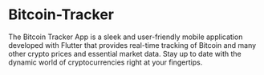 # Bitcoin-Tracker
The Bitcoin Tracker App is a sleek and user-friendly mobile application developed with Flutter that provides real-time tracking of Bitcoin and many other crypto prices and essential market data. Stay up to date with the dynamic world of cryptocurrencies right at your fingertips.
